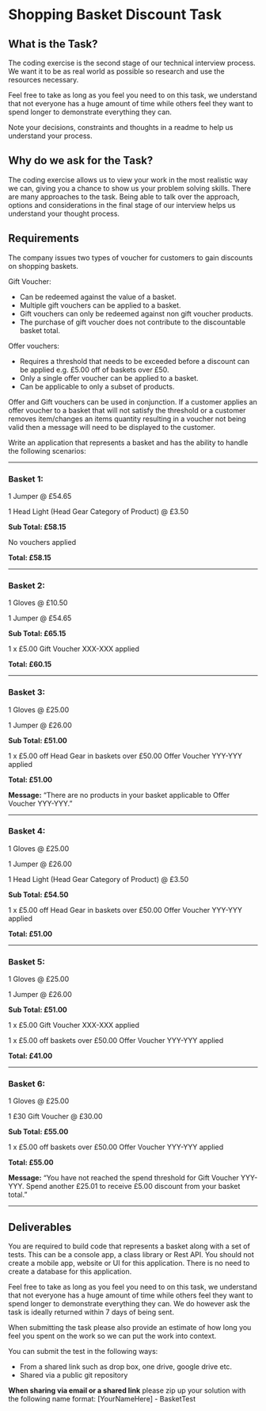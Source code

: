 # Shopping Basket Discount Task

## What is the Task?
The coding exercise is the second stage of our technical interview process. We want it to be as real world as possible so research and use the resources necessary. 

Feel free to take as long as you feel you need to on this task, we understand that not everyone has a huge amount of time while others feel they want to spend longer to demonstrate everything they can. 

Note your decisions, constraints and thoughts in a readme to help us understand your process.

## Why do we ask for the Task?

The coding exercise allows us to view your work in the most realistic way we can, giving you a chance to show us your problem solving skills. There are many approaches to the task. Being able to talk over the approach, options and considerations in the final stage of our interview helps us understand your thought process.

## Requirements
The company issues two types of voucher for customers to gain discounts on shopping baskets. 

Gift Voucher:
- Can be redeemed against the value of a basket. 
- Multiple gift vouchers can be applied to a basket.
- Gift vouchers can only be redeemed against non gift voucher products.
- The purchase of gift voucher does not contribute to the discountable basket total.

Offer vouchers:
- Requires a threshold that needs to be exceeded before a discount can be applied e.g. £5.00 off of baskets over £50.
- Only a single offer voucher can be applied to a basket.
- Can be applicable to only a subset of products.

Offer and Gift vouchers can be used in conjunction. If a customer applies an offer voucher to a basket that will not satisfy the threshold or a customer removes item/changes an items quantity resulting in a voucher not being valid then a message will need to be displayed to the customer.

Write an application that represents a basket and has the ability to handle the following scenarios:

---

### Basket 1:

1 Jumper @ £54.65

1 Head Light (Head Gear Category of Product)  @ £3.50

**Sub Total: £58.15**

No vouchers applied

**Total: £58.15**

---

### Basket 2:

1 Gloves @ £10.50

1 Jumper @ £54.65

**Sub Total: £65.15**

1 x £5.00 Gift Voucher XXX-XXX applied

**Total: £60.15**

---

### Basket 3:

1 Gloves @ £25.00

1 Jumper @ £26.00

**Sub Total: £51.00**

1 x £5.00 off Head Gear in baskets over £50.00 Offer Voucher YYY-YYY applied

**Total: £51.00**

**Message:** “There are no products in your basket applicable to Offer Voucher YYY-YYY.”

---

### Basket 4:

1 Gloves @ £25.00

1 Jumper @ £26.00

1 Head Light (Head Gear Category of Product)  @ £3.50

**Sub Total: £54.50**

1 x £5.00 off Head Gear in baskets over £50.00 Offer Voucher YYY-YYY applied

**Total: £51.00**

---

### Basket 5:

1 Gloves @ £25.00

1 Jumper @ £26.00

**Sub Total: £51.00**

1 x £5.00 Gift Voucher XXX-XXX applied

1 x £5.00 off baskets over £50.00 Offer Voucher YYY-YYY applied

**Total: £41.00**

---

### Basket 6:

1 Gloves @ £25.00

1 £30 Gift Voucher @ £30.00

**Sub Total: £55.00**

1 x £5.00 off baskets over £50.00 Offer Voucher YYY-YYY applied

**Total: £55.00**

**Message:** “You have not reached the spend threshold for Gift Voucher YYY-YYY. Spend another £25.01 to receive £5.00 discount from your basket total.”

---

## Deliverables
You are required to build code that represents a basket along with a set of tests. This can be a console app, a class library or Rest API. You should not create a mobile app, website or UI for this application. There is no need to create a database for this application.

Feel free to take as long as you feel you need to on this task, we understand that not everyone has a huge amount of time while others feel they want to spend longer to demonstrate everything they can.  We do however ask the task is ideally returned within 7 days of being sent.

When submitting the task please also provide an estimate of how long you feel you spent on the work so we can put the work into context.

You can submit the test in the following ways:
- From a shared link such as drop box, one drive, google drive etc. 
- Shared via a public git repository 

**When sharing via email or a shared link** please zip up your solution with the following name format: [YourNameHere] - BasketTest
